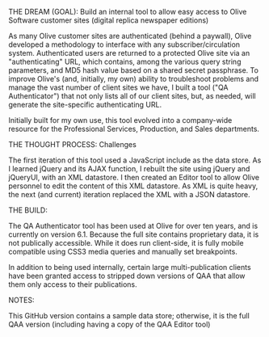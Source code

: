 THE DREAM (GOAL): Build an internal tool to allow easy access to Olive Software customer sites (digital replica newspaper editions)

As many Olive customer sites are authenticated (behind a paywall), Olive developed a methodology to interface with any subscriber/circulation system. Authenticated users are returned to a protected Olive site via an "authenticating" URL, which contains, among the various query string parameters, and MD5 hash value based on a shared secret passphrase. To improve Olive's (and, initially, my own) ability to troubleshoot problems and manage the vast number of client sites we have, I built a tool ("QA Authenticator") that not only lists all of our client sites, but, as needed, will generate the site-specific authenticating URL.

Initially built for my own use, this tool evolved into a company-wide resource for the Professional Services, Production, and Sales departments.

THE THOUGHT PROCESS: Challenges

The first iteration of this tool used a JavaScript include as the data store. As I learned jQuery and its AJAX function, I rebuilt the site using jQuery and jQueryUI, with an XML datastore. I then created an Editor tool to allow Olive personnel to edit the content of this XML datastore. As XML is quite heavy, the next (and current) iteration replaced the XML with a JSON datastore.

THE BUILD:

The QA Authenticator tool has been used at Olive for over ten years, and is currently on version 6.1. Because the full site contains proprietary data, it is not publically accessible. While it does run client-side, it is fully mobile compatible using CSS3 media queries and manually set breakpoints.

In addition to being used internally, certain large multi-publication clients have been granted access to stripped down versions of QAA that allow them only access to their publications.

NOTES:

This GitHub version contains a sample data store; otherwise, it is the full QAA version (including having a copy of the QAA Editor tool)
